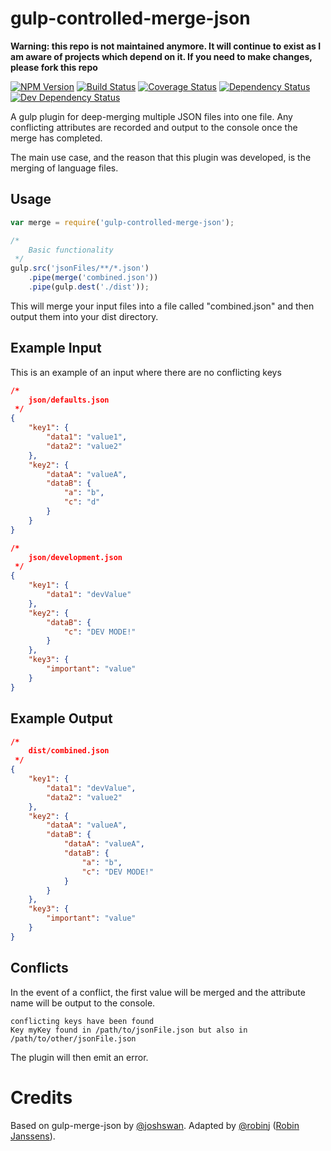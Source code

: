 # gulp-controlled-merge-json

**Warning: this repo is not maintained anymore. It will continue to exist as I am aware of projects which depend on it. If you need to make changes, please fork this repo**

[![NPM Version][npm-image]][npm-url] [![Build Status][build-image]][build-url] [![Coverage Status][coverage-image]][coverage-url] [![Dependency Status][depstat-image]][depstat-url] [![Dev Dependency Status][devdepstat-image]][devdepstat-url]

A gulp plugin for deep-merging multiple JSON files into one file. Any conflicting attributes are recorded and output to the console once the merge has completed. 

The main use case, and the reason that this plugin was developed, is the merging of language files.

## Usage
```javascript
var merge = require('gulp-controlled-merge-json');

/*
	Basic functionality
 */
gulp.src('jsonFiles/**/*.json')
	.pipe(merge('combined.json'))
	.pipe(gulp.dest('./dist'));
```

This will merge your input files into a file called "combined.json" and then output them into your dist directory.

## Example Input
This is an example of an input where there are no conflicting keys

```JSON
/*
	json/defaults.json
 */
{
	"key1": {
		"data1": "value1",
		"data2": "value2"
	},
	"key2": {
		"dataA": "valueA",
		"dataB": {
			"a": "b",
			"c": "d"
		}
	}
}

/*
	json/development.json
 */
{
	"key1": {
		"data1": "devValue"
	},
	"key2": {
		"dataB": {
			"c": "DEV MODE!"
		}
	},
	"key3": {
		"important": "value"
	}
}
```

## Example Output
```JSON
/*
	dist/combined.json
 */
{
	"key1": {
		"data1": "devValue",
		"data2": "value2"
	},
	"key2": {
		"dataA": "valueA",
		"dataB": {
			"dataA": "valueA",
			"dataB": {
				"a": "b",
				"c": "DEV MODE!"
			}
		}
	},
	"key3": {
		"important": "value"
	}
}
```

## Conflicts
In the event of a conflict, the first value will be merged and the attribute name will be output to the console. 
```
conflicting keys have been found
Key myKey found in /path/to/jsonFile.json but also in  /path/to/other/jsonFile.json
```

The plugin will then emit an error.

# Credits
Based on gulp-merge-json by [@joshswan](https://github.com/joshswan). Adapted by [@robinj][robin-janssens-gh] ([Robin Janssens][robin-janssens]).

[build-url]: https://travis-ci.org/robinj/gulp-controlled-merge-json
[build-image]: https://travis-ci.org/robinj/gulp-controlled-merge-json.svg?branch=master
[coverage-url]: https://coveralls.io/github/robinj/gulp-controlled-merge-json?branch=master
[coverage-image]: https://coveralls.io/repos/robinj/gulp-controlled-merge-json/badge.svg?branch=master&service=github
[depstat-url]: https://david-dm.org/robinj/gulp-controlled-merge-json
[depstat-image]: https://david-dm.org/robinj/gulp-controlled-merge-json.svg
[devdepstat-url]: https://david-dm.org/robinj/gulp-controlled-merge-json#info=devDependencies
[devdepstat-image]: https://david-dm.org/robinj/gulp-controlled-merge-json/dev-status.svg
[npm-url]: https://www.npmjs.com/package/gulp-controlled-merge-json
[npm-image]: https://badge.fury.io/js/gulp-controlled-merge-json.svg
[robin-janssens]: https://robinjanssens.com
[robin-janssens-gh]: https://github.com/robinj
